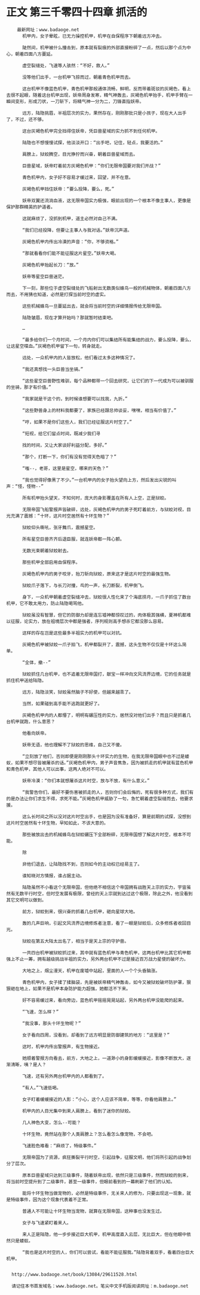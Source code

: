 # 正文 第三千零四十四章 抓活的
        最新网址：www.badaoge.net
          机甲内，女子晕眩，已无力操控机甲，机甲在自保程序下朝着远方冲去。
      
          陡然间，机甲被什么撞击到，原本就有裂痕的外部直接粉碎了一点，然后以那个点为中心，朝着四面八方蔓延。
      
          虚空裂缝处，飞速等人骇然：“不好，救人。”
      
          没等他们出手，一台机甲飞掠而过，朝着青色机甲而去。
      
          这台机甲不像蓝色机甲，青色机甲那般通体流畅，鲜明，反而带着斑驳的灰褐色，看上去很不起眼，随着这台机甲出现，妖帝周身发寒，精气神轰去，灰褐色机甲抬手，机甲手臂在一瞬间变形，形成刀状，一刀斩下，将精气神一分为二，刀锋直指妖帝。
      
          远方，陆隐挑眉，半祖层次的实力，果然存在，刚刚那批只是小孩子，现在大人出手了，不过，还不够。
      
          这台灰褐色机甲完全挡得住妖帝，凭巨兽星域的实力抓不到任何机甲。
      
          陆隐也不想慢慢试探，他淡淡开口：“出手吧，记住，轻点，我要活的。”
      
          肩膀上，狱蛟腾空，目光狰狞而兴奋，朝着巨兽星域而去。
      
          巨兽星域，妖帝盯着前方灰褐色机甲：“你们无限帝国要对我们开战？”
      
          青色机甲内，女子好不容易才缓过来，回望，并不在意。
      
          灰褐色机甲挡住妖帝：“要么投降，要么，死。”
      
          妖帝双翼还流淌血液，这无限帝国实力极强，眼前出现的一个根本不像主事人，更像是保护那群精英的护道者。
      
          这就麻烦了，没抓到机甲，道主必然对自己不满。
      
          “我们已经投降，但要让主事人与我对话。”妖帝沉声道。
      
          灰褐色机甲内传出冷漠的声音：“你，不够资格。”
      
          “那就看看你们能不能征服这片星空。”妖帝大喝。
      
          灰褐色机甲抬起长刀：“放。”
      
          妖帝等星空巨兽迷茫。
      
          下一刻，那些位于虚空裂缝处的飞船射出无数类似蜂鸟一般的机械物体，朝着四面八方而去，不用猜也知道，必然是打探当前时空的虚实。
      
          这些机械蜂鸟一旦蔓延出去，就会将当前时空的详细情报传给无限帝国。
      
          陆隐皱眉，现在才算开始吗？那就暂时结束吧。
      
          …
      
          “最多给你们一个月时间，一个月内你们可以集结所有能集结的战力，要么投降，要么，让这星空喋血。”灰褐色机甲留下一句，转身就走。
      
          远处，一众机甲内的人皆放松，他们看过太多这种情况了。
      
          “我还真想找一头巨兽当坐骑。”
      
          “这些星空巨兽野性难驯，每个品种都带一个回去研究，让它们的下一代成为可以被驯服的坐骑，那才有价值。”
      
          “我家就是干这个的，到时候谁想要可以找我，九折。”
      
          “这些野兽身上的材料我都要了，家族已经跟总帅谈妥，嘿嘿，相当有价值了。”
      
          “哼，如果不是你们这些人，我们已经征服这片时空了。”
      
          “短视，给它们留点时间，既减少我们寻
      
          找的时间，又让大家谈好利益分配，多好。”
      
          “那个，打断一下，你们有没有觉得天色暗了？”
      
          “嗤--，老哥，这里是星空，哪来的天色？”
      
          “我也觉得好像黑了不少。”一台机甲内的女子抬头望向上方，然后发出尖锐的叫声：“怪，怪物--”
      
          所有机甲抬头望天，不知何时，庞大的身影覆盖在所有人上空，正是狱蛟。
      
          无限帝国飞船警报声皆破碎，远处，灰褐色机甲内的男子死盯着前方，与狱蛟对视，目光充满了震撼：“十环，这片时空居然有十环生物？”
      
          狱蛟仰头嘶吼，张牙舞爪，震撼星空。
      
          所有星空巨兽齐齐后退臣服，就连妖帝都一阵心颤。
      
          无数光束朝着狱蛟射去。
      
          那些机甲全部启用自保程序。
      
          灰褐色机甲内的男子咬牙，抬刀斩向狱蛟，原来这才是这片时空的最强生物。
      
          狱蛟爪子落下，与长刀对撞，乓的一声，长刀断裂，机甲倒飞。
      
          身下，一众机甲朝着虚空裂缝冲去，狱蛟很人性化来了个海底捞月，一爪子抓住了数台机甲，它不敢太用力，防止陆隐喝骂他。
      
          狱蛟虽没有智慧，但它的防御力却是连忘墟神都惊叹过的，肉体极其强横，夏神机都难以征服，论实力，放在祖境层次中都是强者，序列规则高手想杀它都没那么容易。
      
          这样的存在岂是这些最多半祖实力的机甲可以对抗。
      
          灰褐色机甲被狱蛟一爪子拍飞，机甲都裂开了，震撼，这头生物不仅仅是十环这么简单。
      
          “全体，撤--”
      
          狱蛟抓住几台机甲，也不追着无限帝国打，献宝一样冲向文风流界边境，它的任务就是抓住机甲送给陆隐。
      
          远方，陆隐淡笑，狱蛟虽然脑子不好使，但越来越乖了。
      
          当然，如果碰到高手能不逃跑就更好了。
      
          灰褐色机甲内的人都懵了，明明有碾压性的实力，居然没对他们出手？而且只是抓着几台机甲就跑，什么意思？
      
          他看向妖帝。
      
          妖帝无语，他也理解不了狱蛟的思维，自己又不傻。
      
          “立刻放了他们，否则即便是刚刚那头十环实力的生物，在我无限帝国眼中也不过是蝼蚁，如果不想尽皆被屠杀的话。”灰褐色机甲内，男子声音焦急，因为被抓走的机甲就有蓝色机甲和青色机甲，其他人可以出事，这两人绝对不可以。
      
          妖帝冷漠：“你们本就想屠杀这片时空，放与不放，有什么意义。”
      
          “我警告你们，最好不要伤害被抓走的人，否则你们会后悔的，死有很多种方式，我们有的是办法让你们求生不得，求死不能。”灰褐色机甲威胁了一句，急忙朝着虚空裂缝而去，他要求援。
      
          这么长时间之所以没对这片时空出手，也是因为没有准备好，算是前期的试探，没想到这片时空居然有十环生物，早知如此，不该大意的。
      
          那些被放出去的机械蜂鸟在狱蛟碾压下全部粉碎，无限帝国想了解这片时空，根本不可能。
      
          除
      
          非他们退去，让陆隐找不到，否则如今的主动权已经易主了。
      
          谁知晓对方情报，谁占据主动。
      
          陆隐虽然不小看这个无限帝国，但他绝不相信这个帝国拥有战胜天上宗的实力，宇宙虽然有无数平行时空，但时空发展有极限，曾经的天上宗就到达过这个极限，除此之外，他没看到其它文明可以做到。
      
          前方，狱蛟到来，很兴奋的抓着几台机甲，砸向星球大地。
      
          轰的几声巨响，引起文风流界边境修炼者注意，看了一眼是狱蛟后，众多修炼者收回目光。
      
          狱蛟在第五大陆太出名了，相当于是天上宗的守护兽。
      
          一共四台机甲被狱蛟抓过来，其中就有蓝色机甲与青色机甲，这两台机甲比其它机甲都强上不止一筹，拥有越级挑战半祖的实力，另外两台机甲不过是接近百万战力星使的破坏力。
      
          大地之上，烟尘漫天，机甲在废墟中站起，里面的人一个个头昏脑涨。
      
          青色机甲内，女子揉了揉脑袋，先是被妖帝精气神轰击，如今又被狱蛟破坏防护罩，狠狠砸在地上，如果不是机甲本身防护能力超强，她都活不下来。
      
          好不容易缓过来，看向旁边，蓝色机甲摇摇晃晃站起，另外两台机甲没能爬的起来。
      
          “飞速，怎么样？”
      
          “我没事，那头十环生物呢？”
      
          女子看向四周，没看到，却看到了远方明显是防御建筑的地方：“这里是？”
      
          这时，机甲内传出警报声，有生物接近。
      
          她顺着警报方向看去，前方，大地之上，一道渺小的身影缓缓接近，影像不断放大，逐渐清晰，咦？是人？
      
          飞速，还有另外两台机甲内的人都看到了。
      
          “有人。”飞速低喝。
      
          女子盯着缓缓接近的人影：“小心，这个人应该不简单，等等，你看他肩膀上。”
      
          机甲内的人目光集中到来人肩膀上，看到了迷你的狱蛟。
      
          几人神色大变，怎么--可能？
      
          十环生物，竟然站在那个人类肩膀上？怎么看怎么像宠物，不会吧。
      
          飞速脸色难看：“麻烦了，特级事件。”
      
          无限帝国为了资源，疯狂撕裂平行时空，引起战争，征服文明，他们将所引起的战争划分了层次。
      
          原本巨兽星域只达到三级事件，随着妖帝出现，依然只是三级事件，然而狱蛟的到来，将当前时空提升到了二级事件，甚至一级事件，但眼前看到的一幕刷新了他们的认知。
      
          能将十环生物当做宠物的，必然是特级事件，无关来人的修为，只要出现这一现象，就是特级事件，因为这个现象代表着不正常。
      
          普通人不可能让十环生物当宠物，就算在无限帝国，这种事也没发生过。
      
          女子与飞速紧盯着来人。
      
          来人正是陆隐，他一步步接近巨大机甲，机甲高度直入云层，无比巨大，但在他眼中依然只是蝼蚁。
      
          “我也是这片时空的人，你们可以尝试，看能不能征服我。”陆隐背着双手，看着四台巨大机甲。
      
      
      http://www.badaoge.net/book/13084/29611528.html
      
      请记住本书首发域名：www.badaoge.net。笔尖中文手机版阅读网址：m.badaoge.net